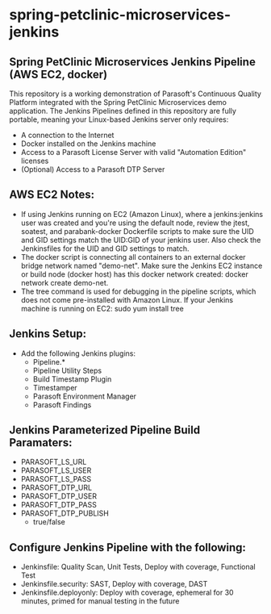 # spring-petclinic-microservices-jenkins
## Spring PetClinic Microservices Jenkins Pipeline (AWS EC2, docker)
This repository is a working demonstration of Parasoft's Continuous Quality Platform integrated with the Spring PetClinic Microservices demo application.  The Jenkins Pipelines defined in this repository are fully portable, meaning your Linux-based Jenkins server only requires:
- A connection to the Internet
- Docker installed on the Jenkins machine
- Access to a Parasoft License Server with valid "Automation Edition" licenses
- (Optional) Access to a Parasoft DTP Server

## AWS EC2 Notes:
- If using Jenkins running on EC2 (Amazon Linux), where a jenkins:jenkins user was created and you're using the default node, review the jtest, soatest, and parabank-docker Dockerfile scripts to make sure the UID and GID settings match the UID:GID of your jenkins user.  Also check the Jenkinsfiles for the UID and GID settings to match.
- The docker script is connecting all containers to an external docker bridge network named "demo-net".  Make sure the Jenkins EC2 instance or build node (docker host) has this docker network created: docker network create demo-net.
- The tree command is used for debugging in the pipeline scripts, which does not come pre-installed with Amazon Linux.  If your Jenkins machine is running on EC2: sudo yum install tree

## Jenkins Setup:
- Add the following Jenkins plugins: 
    - Pipeline.*
    - Pipeline Utility Steps
    - Build Timestamp Plugin
    - Timestamper
    - Parasoft Environment Manager
    - Parasoft Findings

## Jenkins Parameterized Pipeline Build Paramaters:
- PARASOFT_LS_URL
- PARASOFT_LS_USER
- PARASOFT_LS_PASS
- PARASOFT_DTP_URL
- PARASOFT_DTP_USER
- PARASOFT_DTP_PASS
- PARASOFT_DTP_PUBLISH
    - true/false

## Configure Jenkins Pipeline with the following:
- Jenkinsfile: Quality Scan, Unit Tests, Deploy with coverage, Functional Test
- Jenkinsfile.security: SAST, Deploy with coverage, DAST
- Jenkinsfile.deployonly: Deploy with coverage, ephemeral for 30 minutes, primed for manual testing in the future